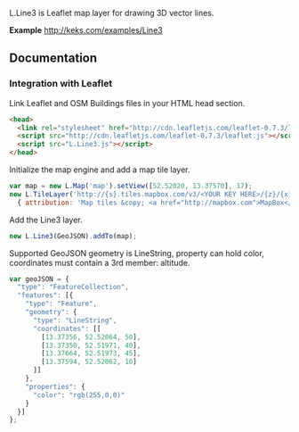 L.Line3 is Leaflet map layer for drawing 3D vector lines.

**Example** http://keks.com/examples/Line3

## Documentation

### Integration with Leaflet

Link Leaflet and OSM Buildings files in your HTML head section.

~~~ html
<head>
  <link rel="stylesheet" href="http://cdn.leafletjs.com/leaflet-0.7.3/leaflet.css">
  <script src="http://cdn.leafletjs.com/leaflet-0.7.3/leaflet.js"></script>
  <script src="L.Line3.js"></script>
</head>
~~~

Initialize the map engine and add a map tile layer.

~~~ javascript
var map = new L.Map('map').setView([52.52020, 13.37570], 17);
new L.TileLayer('http://{s}.tiles.mapbox.com/v3/<YOUR KEY HERE>/{z}/{x}/{y}.png',
  { attribution: 'Map tiles &copy; <a href="http://mapbox.com">MapBox</a>', maxZoom: 17 }).addTo(map);
~~~

Add the Line3 layer.

~~~ javascript
new L.Line3(GeoJSON).addTo(map);
~~~

Supported GeoJSON geometry is LineString, property can hold color, coordinates must contain a 3rd member: altitude.

~~~ javascript
var geoJSON = {
  "type": "FeatureCollection",
  "features": [{
    "type": "Feature",
    "geometry": {
      "type": "LineString",
      "coordinates": [[
        [13.37356, 52.52064, 50],
        [13.37350, 52.51971, 40],
        [13.37664, 52.51973, 45],
        [13.37594, 52.52062, 10]
      ]]
    },
    "properties": {
      "color": "rgb(255,0,0)"
    }
  }]
};
~~~
